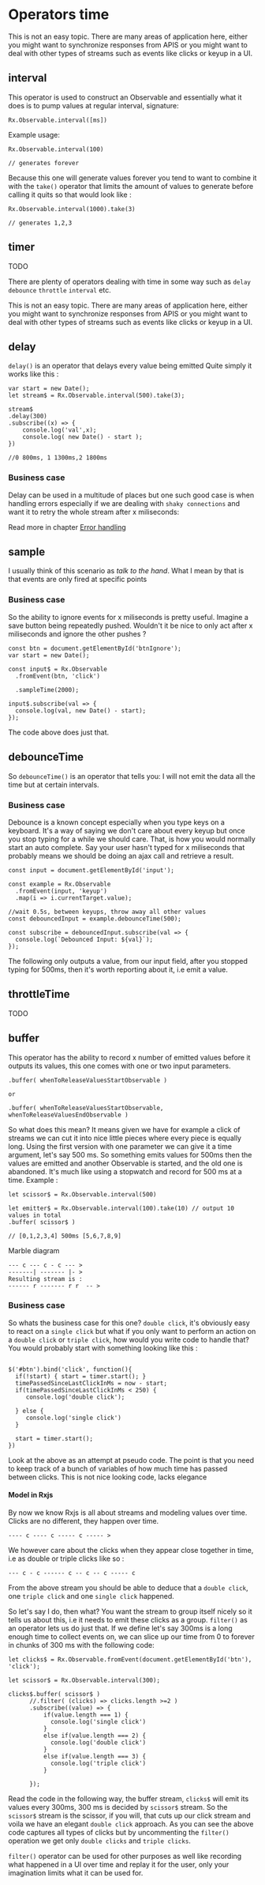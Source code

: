 # Operators time
This is not an easy topic. There are many areas of application here, either you might want to synchronize responses from APIS or you might want to deal with other types of streams such as events like clicks or keyup in a UI.

## interval
This operator is used to construct an Observable and essentially what it does is to pump values at regular interval, signature:

```
Rx.Observable.interval([ms])
```

Example usage:

```
Rx.Observable.interval(100)

// generates forever
```

Because this one will generate values forever you tend to want to combine it with the `take()` operator that limits the amount of values to generate before calling it quits so that would look like :

```
Rx.Observable.interval(1000).take(3)

// generates 1,2,3
```  


## timer
TODO

There are plenty of operators dealing with time in some way such as `delay` `debounce` `throttle` `interval` etc.

This is not an easy topic. There are many areas of application here, either you might want to synchronize responses from APIS or you might want to deal with other types of streams such as events like clicks or keyup in a UI.
## delay
`delay()` is an operator that delays every value being emitted
Quite simply it works like this :
```
var start = new Date();
let stream$ = Rx.Observable.interval(500).take(3);

stream$
.delay(300)
.subscribe((x) => {
    console.log('val',x);
    console.log( new Date() - start );
})

//0 800ms, 1 1300ms,2 1800ms
```


### Business case
Delay can be used in a multitude of places but one such good case is when handling errors especially if we are dealing with `shaky connections` and want it to retry the whole stream after x miliseconds:

Read more in chapter [Error handling](/error-handling.md)

## sample
I usually think of this scenario as *talk to the hand*.
What I mean by that is that events are only fired at specific points 

### Business case
So the ability to ignore events for x miliseconds is pretty useful. Imagine a save button being repeatedly pushed. Wouldn't it be nice to only act after x miliseconds and ignore the other pushes ?

```
const btn = document.getElementById('btnIgnore');
var start = new Date();

const input$ = Rx.Observable
  .fromEvent(btn, 'click')

  .sampleTime(2000);

input$.subscribe(val => {
  console.log(val, new Date() - start);
});
```
The code above does just that.


## debounceTime
So `debounceTime()` is an operator that tells you: I will not emit the data all the time but at certain intervals.

### Business case
Debounce is a known concept especially when you type keys on a keyboard. It's a way of saying we don't care about every keyup but once you stop typing for a while we should care. That, is how you would normally start an auto complete. Say your user hasn't typed for x miliseconds that probably means we should be doing an ajax call and retrieve a result.

```
const input = document.getElementById('input');

const example = Rx.Observable
  .fromEvent(input, 'keyup')
  .map(i => i.currentTarget.value);

//wait 0.5s, between keyups, throw away all other values
const debouncedInput = example.debounceTime(500);

const subscribe = debouncedInput.subscribe(val => {
  console.log(`Debounced Input: ${val}`);
});
```
The following only outputs a value, from our input field, after you stopped typing for 500ms, then it's worth reporting about it, i.e emit a value. 

## throttleTime
TODO

## buffer
This operator has the ability to record x number of emitted values before it outputs its values, this one comes with one or two input parameters.

```
.buffer( whenToReleaseValuesStartObservable )

or

.buffer( whenToReleaseValuesStartObservable, whenToReleaseValuesEndObservable )

```

So what does this mean?
It means given we have for example a click of streams we can cut it into nice little pieces where every piece is equally long. Using the first version with one parameter we can give it a time argument, let's say 500 ms. So something emits values for 500ms then the values are emitted and another Observable is started, and the old one is abandoned. It's much like using a stopwatch and record for 500 ms at a time. Example :

```
let scissor$ = Rx.Observable.interval(500)

let emitter$ = Rx.Observable.interval(100).take(10) // output 10 values in total
.buffer( scissor$ )

// [0,1,2,3,4] 500ms [5,6,7,8,9]
```

Marble diagram

```
--- c --- c - c --- >
-------| ------- |- >
Resulting stream is :
------ r ------- r r  -- > 
```

### Business case
So whats the business case for this one?
`double click`, it's obviously easy to react on a `single click` but what if you only want to perform an action on a `double click` or `triple click`, how would you write code to handle that? You would probably start with something looking like this :

```

$('#btn').bind('click', function(){
  if(!start) { start = timer.start(); }
  timePassedSinceLastClickInMs = now - start;
  if(timePassedSinceLastClickInMs < 250) {
     console.log('double click');
       
  } else {
     console.log('single click')
  }
  
  start = timer.start();  
})
```
Look at the above as an attempt at pseudo code. The point is that you need to keep track of a bunch of variables of how much time has passed between clicks. This is not nice looking code, lacks elegance

#### Model in Rxjs
By now we know Rxjs is all about streams and modeling values over time.
Clicks are no different, they happen over time.
```
---- c ---- c ----- c ----- >
```
We however care about the clicks when they appear close together in time, i.e as double or triple clicks like so :

 ```
 --- c - c ------ c -- c -- c ----- c 
 ``` 
 From the above stream you should be able to deduce that a `double click`, one `triple click` and one `single click` happened.

So let's say I do, then what?
You want the stream to group itself nicely so it tells us about this, i.e it needs to emit these clicks as a group. `filter()` as an operator lets us do just that. If we define let's say 300ms is a long enough time to collect events on, we can slice up our time from 0 to forever in chunks of 300 ms with the following code:  

```
let clicks$ = Rx.Observable.fromEvent(document.getElementById('btn'), 'click');

let scissor$ = Rx.Observable.interval(300);

clicks$.buffer( scissor$ )
      //.filter( (clicks) => clicks.length >=2 )
      .subscribe((value) => {
          if(value.length === 1) {
            console.log('single click')
          }
          else if(value.length === 2) {
            console.log('double click')
          }
          else if(value.length === 3) {
            console.log('triple click')
          }
          
      });
```

Read the code in the following way, the buffer stream, `clicks$` will emit its values every 300ms, 300 ms is decided by `scissor$` stream. So the `scissor$` stream is the scissor, if you will, that cuts up our click stream and voila we have an elegant `double click` approach. As you can see the above code captures all types of clicks but by uncommenting the `filter()` operation we get only `double clicks` and `triple clicks`. 

`filter()` operator can be used for other purposes as well like recording what happened in a UI over time and replay it for the user, only your imagination limits what it can be used for.


